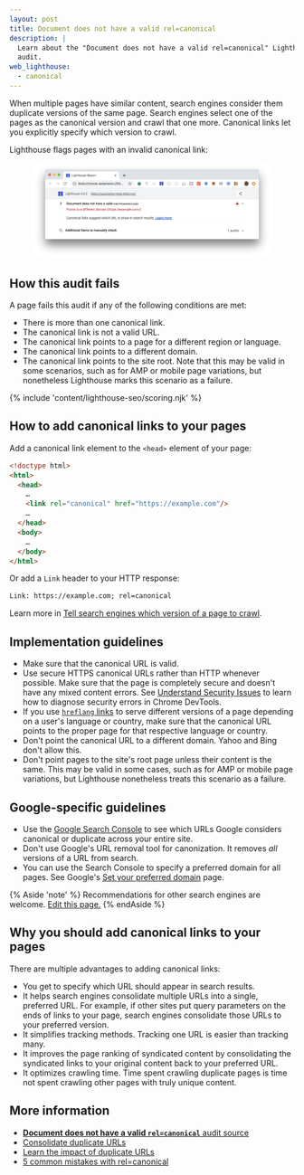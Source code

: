 ```yaml
---
layout: post
title: Document does not have a valid rel=canonical
description: |
  Learn about the "Document does not have a valid rel=canonical" Lighthouse
  audit.
web_lighthouse:
  - canonical
---
```


When multiple pages have similar content,
search engines consider them duplicate versions of the same page.
Search engines select one of the pages as the canonical version and crawl that one more.
Canonical links let you explicitly specify which version to crawl.

Lighthouse flags pages with an invalid canonical link:

<figure class="w-figure">
  <img class="w-screenshot w-screenshot--filled" src="canonical.png" alt="Lighthouse audit showing document with invalid canonical link">
</figure>

## How this audit fails

A page fails this audit if any of the following conditions are met:

- There is more than one canonical link.
- The canonical link is not a valid URL.
- The canonical link points to a page for a different region or language.
- The canonical link points to a different domain.
- The canonical link points to the site root. Note that this may be valid in some scenarios,
  such as for AMP or mobile page variations, but nonetheless Lighthouse marks this scenario as
  a failure.

{% include 'content/lighthouse-seo/scoring.njk' %}

## How to add canonical links to your pages

Add a canonical link element to the `<head>` element of your page:

```html
<!doctype html>
<html>
  <head>
    …
    <link rel="canonical" href="https://example.com"/>
    …
  </head>
  <body>
    …
  </body>
</html>
```
Or add a `Link` header to your HTTP response:

```html
Link: https://example.com; rel=canonical
```

Learn more in [Tell search engines which version of a page to crawl](/tell-search-engine-canonical-url).

## Implementation guidelines

- Make sure that the canonical URL is valid.
- Use secure HTTPS canonical URLs rather than HTTP whenever possible. Make sure that the page
  is completely secure and doesn't have any mixed content errors. See [Understand Security
  Issues](https://developers.google.com/web/tools/chrome-devtools/security/) to learn how to diagnose security errors in Chrome DevTools.
- If you use [`hreflang` links](https://support.google.com/webmasters/answer/189077) to serve different versions of a page
  depending on a user's language or country, make sure that the canonical URL points to the
  proper page for that respective language or country.
- Don't point the canonical URL to a different domain. Yahoo and Bing don't allow this.
- Don't point pages to the site's root page unless their content is the same. This may be
  valid in some cases, such as for AMP or mobile page variations, but Lighthouse nonetheless
  treats this scenario as a failure.

## Google-specific guidelines

- Use the [Google Search Console](https://search.google.com/search-console/index) to see which URLs Google considers canonical
  or duplicate across your entire site.
- Don't use Google's URL removal tool for canonization. It removes *all* versions of a URL
  from search.
- You can use the Search Console to specify a preferred domain for all pages. See Google's [Set your
  preferred domain](https://support.google.com/webmasters/answer/44231) page.

{% Aside 'note' %}
Recommendations for other search engines are welcome.
[Edit this page.](https://github.com/google/WebFundamentals/tree/master/src/content/en/tools/lighthouse/audits/canonical.md)
{% endAside %}

## Why you should add canonical links to your pages

There are multiple advantages to adding canonical links:

- You get to specify which URL should appear in search results.
- It helps search engines consolidate multiple URLs into a single, preferred URL. For example,
  if other sites put query parameters on the ends of links to your page, search engines
  consolidate those URLs to your preferred version.
- It simplifies tracking methods. Tracking one URL is easier than tracking many.
- It improves the page ranking of syndicated content by consolidating the syndicated links to
  your original content back to your preferred URL.
- It optimizes crawling time. Time spent crawling duplicate pages is time not spent crawling
  other pages with truly unique content.

## More information

- [**Document does not have a valid `rel=canonical`** audit source](https://github.com/GoogleChrome/lighthouse/blob/master/lighthouse-core/audits/seo/canonical.js)
- [Consolidate duplicate URLs](https://support.google.com/webmasters/answer/139066)
- [Learn the impact of duplicate URLs](https://support.google.com/webmasters/answer/6080548)
- [5 common mistakes with rel=canonical](https://webmasters.googleblog.com/2013/04/5-common-mistakes-with-relcanonical.html)
